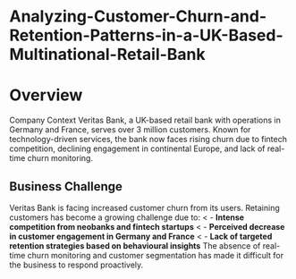 # Analyzing-Customer-Churn-and-Retention-Patterns-in-a-UK-Based-Multinational-Retail-Bank

# Overview 

Company Context Veritas Bank, a UK-based retail bank with operations in Germany and France, serves over 3 million customers. Known for technology-driven services, the bank now faces rising churn due to fintech competition, declining engagement in continental Europe, and lack of real-time churn monitoring.

## Business Challenge 

Veritas Bank is facing increased customer churn from its users. Retaining customers has become a growing challenge due to:
< - **Intense competition from neobanks and fintech startups**
< - **Perceived decrease in customer engagement in Germany and France**
< - **Lack of targeted retention strategies based on behavioural insights**
The absence of real-time churn monitoring and customer segmentation has made it difficult for the business to respond
proactively.
